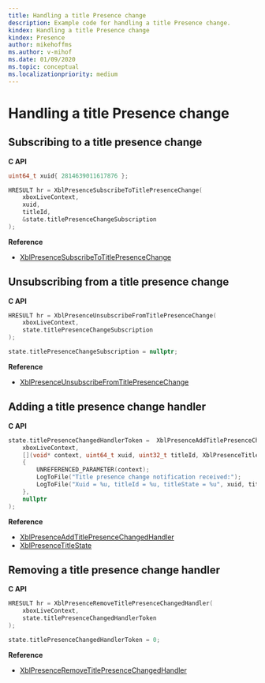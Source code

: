 ```yaml
---
title: Handling a title Presence change
description: Example code for handling a title Presence change.
kindex: Handling a title Presence change
kindex: Presence
author: mikehoffms
ms.author: v-mihof
ms.date: 01/09/2020
ms.topic: conceptual
ms.localizationpriority: medium
---
```


# Handling a title Presence change


## Subscribing to a title presence change

**C API**
<!--  XblPresenceSubscribeToTitlePresenceChange_C.md -->
```cpp
uint64_t xuid{ 2814639011617876 };

HRESULT hr = XblPresenceSubscribeToTitlePresenceChange(
    xboxLiveContext,
    xuid,
    titleId,
    &state.titlePresenceChangeSubscription
);
```

**Reference**
* [XblPresenceSubscribeToTitlePresenceChange](xblpresencesubscribetotitlepresencechange.md)


## Unsubscribing from a title presence change

**C API**
<!--  XblPresenceUnsubscribeFromTitlePresenceChange_C.md -->
```cpp
HRESULT hr = XblPresenceUnsubscribeFromTitlePresenceChange(
    xboxLiveContext,
    state.titlePresenceChangeSubscription
);

state.titlePresenceChangeSubscription = nullptr;
```

**Reference**
* [XblPresenceUnsubscribeFromTitlePresenceChange](xblpresenceunsubscribefromtitlepresencechange.md)


## Adding a title presence change handler

**C API**
<!--  XblPresenceAddTitlePresenceChangedHandler_C.md -->
```cpp
state.titlePresenceChangedHandlerToken =  XblPresenceAddTitlePresenceChangedHandler(
    xboxLiveContext,
    [](void* context, uint64_t xuid, uint32_t titleId, XblPresenceTitleState titleState)
    {
        UNREFERENCED_PARAMETER(context);
        LogToFile("Title presence change notification received:");
        LogToFile("Xuid = %u, titleId = %u, titleState = %u", xuid, titleId, titleState);
    },
    nullptr
);
```

**Reference**
* [XblPresenceAddTitlePresenceChangedHandler](xblpresenceaddtitlepresencechangedhandler.md)
* [XblPresenceTitleState](xblpresencetitlestate.md)


## Removing a title presence change handler

**C API**
<!--  XblPresenceRemoveTitlePresenceChangedHandler_C.md -->
```cpp
HRESULT hr = XblPresenceRemoveTitlePresenceChangedHandler(
    xboxLiveContext,
    state.titlePresenceChangedHandlerToken
);

state.titlePresenceChangedHandlerToken = 0;
```

**Reference**
* [XblPresenceRemoveTitlePresenceChangedHandler](xblpresenceremovetitlepresencechangedhandler.md)

